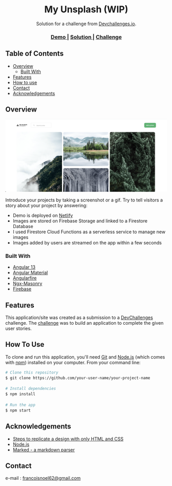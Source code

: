 <!-- Please update value in the {}  -->

<h1 align="center">My Unsplash (WIP)</h1>

<div align="center">
   Solution for a challenge from  <a href="http://devchallenges.io" target="_blank">Devchallenges.io</a>.
</div>

<div align="center">
  <h3>
    <a href="https://my-unsplash-demo.netlify.app/">
      Demo
    </a>
    <span> | </span>
    <a href="https://github.com/francoisnoel62/my-unsplash">
      Solution
    </a>
    <span> | </span>
    <a href="https://devchallenges.io/challenges/rYyhwJAxMfES5jNQ9YsP">
      Challenge
    </a>
  </h3>
</div>

<!-- TABLE OF CONTENTS -->

## Table of Contents

- [Overview](#overview)
  - [Built With](#built-with)
- [Features](#features)
- [How to use](#how-to-use)
- [Contact](#contact)
- [Acknowledgements](#acknowledgements)

<!-- OVERVIEW -->

## Overview

![screenshot](my-unsplash.png)

Introduce your projects by taking a screenshot or a gif. Try to tell visitors a story about your project by answering:

- Demo is deployed on [Netlify](https://app.netlify.com/)
- Images are stored on Firebase Storage and linked to a Firestore Database
- I used Firestore Cloud Functions as a serverless service to manage new images
- Images added by users are streamed on the app within a few seconds

### Built With

<!-- This section should list any major frameworks that you built your project using. Here are a few examples.-->

- [Angular 13](https://angular.io/)
- [Angular Material](https://material.angular.io/)
- [Angularfire](https://github.com/angular/angularfire)
- [Ngx-Masonry](https://www.npmjs.com/package/ngx-masonry)
- [Firebase](https://firebase.google.com/)

## Features

<!-- List the features of your application or follow the template. Don't share the figma file here :) -->

This application/site was created as a submission to a [DevChallenges](https://devchallenges.io/challenges) challenge. The [challenge](https://devchallenges.io/challenges/rYyhwJAxMfES5jNQ9YsP) was to build an application to complete the given user stories.

## How To Use

<!-- Example: -->

To clone and run this application, you'll need [Git](https://git-scm.com) and [Node.js](https://nodejs.org/en/download/) (which comes with [npm](http://npmjs.com)) installed on your computer. From your command line:

```bash
# Clone this repository
$ git clone https://github.com/your-user-name/your-project-name

# Install dependencies
$ npm install

# Run the app
$ npm start
```

## Acknowledgements

<!-- This section should list any articles or add-ons/plugins that helps you to complete the project. This is optional but it will help you in the future. For example: -->

- [Steps to replicate a design with only HTML and CSS](https://devchallenges-blogs.web.app/how-to-replicate-design/)
- [Node.js](https://nodejs.org/)
- [Marked - a markdown parser](https://github.com/chjj/marked)

## Contact

e-mail : francoisnoel62@gmail.com

